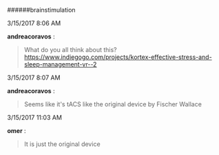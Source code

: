 ######brainstimulation

3/15/2017 8:06 AM

 **andreacoravos** :

 >What do you all think about this? <https://www.indiegogo.com/projects/kortex-effective-stress-and-sleep-management-vr--2>

3/15/2017 8:07 AM

 **andreacoravos** :

 >Seems like it's tACS like the original device by Fischer Wallace 

3/15/2017 11:03 AM

 **omer** :

 >It is just the original device

